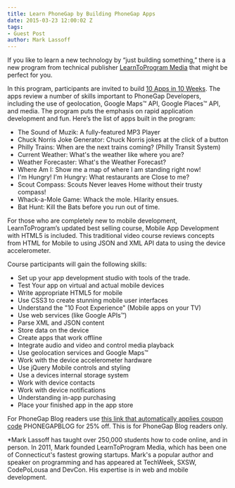 ```yaml
---
title: Learn PhoneGap by Building PhoneGap Apps
date: 2015-03-23 12:00:02 Z
tags:
- Guest Post
author: Mark Lassoff
---
```


If you like to learn a new technology by “just building something,” there is a new program from technical publisher [LearnToProgram Media](http://www.learntoprogram.tv/) that might be perfect for you.

In this program, participants are invited to build [10 Apps in 10 Weeks](https://learntoprogram.tv/courses/mobile-development-bundle-10-apps-in-10-weeks-and-mobile-app-development-with-html5?product_id=6825&coupon_code=PHONEGAPBLOG).  The apps review a number of skills important to PhoneGap Developers, including the use of geolocation, Google Maps™ API, Google Places™ API, and media. The program puts the emphasis on rapid application development and fun.  Here’s the list of apps built in the program:

- The Sound of Muzik: A fully-featured MP3 Player
- Chuck Norris Joke Generator: Chuck Norris jokes at the click of a button
- Philly Trains: When are the next trains coming? (Philly Transit System)
- Current Weather: What's the weather like where you are?
- Weather Forecaster: What's the Weather Forecast?
- Where Am I: Show me a map of where I am standing right now!
- I'm Hungry! I'm Hungry: What restaurants are Close to me?
- Scout Compass: Scouts Never leaves Home without their trusty compass!
- Whack-a-Mole Game: Whack the mole. Hilarity ensues.
- Bat Hunt: Kill the Bats before you run out of time.

For those who are completely new to mobile development, LearnToProgram’s updated best selling course, Mobile App Development with HTML5 is included.  This traditional video course reviews concepts from HTML for Mobile to using JSON and XML API data to using the device accelerometer.

Course participants will gain the following skills:

- Set up your app development studio with tools of the trade.
- Test Your app on virtual and actual mobile devices
- Write appropriate HTML5 for mobile
- Use CSS3 to create stunning mobile user interfaces
- Understand the "10 Foot Experience" (Mobile apps on your TV)
- Use web services (like Google APIs™)
- Parse XML and JSON content
- Store data on the device
- Create apps that work offline
- Integrate audio and video and control media playback
- Use geolocation services and Google Maps™
- Work with the device accelerometer hardware
- Use jQuery Mobile controls and styling
- Use a devices internal storage system
- Work with device contacts
- Work with device notifications
- Understanding in-app purchasing
- Place your finished app in the app store

For PhoneGap Blog readers use [this link that automatically applies coupon code](https://learntoprogram.tv/courses/mobile-development-bundle-10-apps-in-10-weeks-and-mobile-app-development-with-html5?product_id=6825&coupon_code=PHONEGAPBLOG&preview=unenrolled&src=PhoneGapBlog) PHONEGAPBLOG for 25% off.  This is for PhoneGap Blog readers only.

*Mark Lassoff has taught over 250,000 students how to code online, and in person. In 2011, Mark founded LearnToProgram Media, which has been one of Connecticut's fastest growing startups.  Mark's a popular author and speaker on programming and has appeared at TechWeek, SXSW, CodePoLousa and DevCon. His expertise is in web and mobile development.
